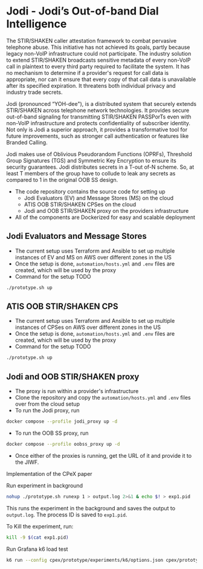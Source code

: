 # Jodi - Jodi’s Out-of-band Dial Intelligence

The STIR/SHAKEN caller attestation framework to combat pervasive telephone abuse. This initiative has not achieved its goals, partly because legacy non-VoIP infrastructure could not participate. The industry solution to extend STIR/SHAKEN broadcasts sensitive metadata of every non-VoIP call in plaintext to every third party required to facilitate the system. It has no mechanism to determine if a provider's request for call data is appropriate, nor can it ensure that every copy of that call data is unavailable after its specified expiration. It threatens both individual privacy and industry trade secrets.

Jodi (pronounced “YOH-dee"), is a distributed system that securely extends STIR/SHAKEN across telephone network technologies. It provides secure out-of-band signaling for transmitting STIR/SHAKEN PASSPorTs even with non-VoIP infrastructure and protects confidentiality of subscriber identity. Not only is Jodi a superior approach, it provides a transformative tool for future improvements, such as stronger call authentication or features like Branded Calling.

Jodi makes use of Oblivious Pseudorandom Functions (OPRFs), Threshold Group Signatures (TGS) and Symmetric Key Encryption to ensure its security guarantees. Jodi distributes secrets in a T-out of-N scheme. So, at least T members of the group have to collude to leak any secrets as compared to 1 in the original OOB SS design.

- The code repository contains the source code for setting up
    - Jodi Evaluators (EV) and Message Stores (MS) on the cloud
    - ATIS OOB STIR/SHAKEN CPSes on the cloud
    - Jodi and OOB STIR/SHAKEN proxy on the providers infrastructure
- All of the components are Dockerized for easy and scalable deployment

## Jodi Evaluators and Message Stores
- The current setup uses Terraform and Ansible to set up multiple instances of EV and MS on AWS over different zones in the US
- Once the setup is done, ```automation/hosts.yml``` and ```.env``` files are created, which will be used by the proxy
- Command for the setup TODO
```bash
./prototype.sh up
```

## ATIS OOB STIR/SHAKEN CPS
- The current setup uses Terraform and Ansible to set up multiple instances of CPSes on AWS over different zones in the US
- Once the setup is done, ```automation/hosts.yml``` and ```.env``` files are created, which will be used by the proxy
- Command for the setup TODO
```bash
./prototype.sh up
```

## Jodi and OOB STIR/SHAKEN proxy
- The proxy is run within a provider's infrastructure
- Clone the repository and copy the ```automation/hosts.yml``` and ```.env``` files over from the cloud setup
- To run the Jodi proxy, run
```bash
docker compose --profile jodi_proxy up -d
```
- To run the OOB SS proxy, run
```bash
docker compose --profile oobss_proxy up -d
```
- Once either of the proxies is running, get the URL of it and provide it to the JIWF.



Implementation of the CPeX paper

Run experiment in background

```bash
nohup ./prototype.sh runexp 1 > output.log 2>&1 & echo $! > exp1.pid
```
This runs the experiment in the background and saves the output to `output.log`. The process ID is saved to `exp1.pid`.

To Kill the experiment, run:

```bash
kill -9 $(cat exp1.pid)
```

Run Grafana k6 load test
```bash
k6 run --config cpex/prototype/experiments/k6/options.json cpex/prototype/experiments/k6/<protocol>.js # replace <protocol> with cpex or atis
```
